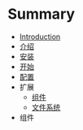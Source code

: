 # Summary

* [Introduction](README.md)
* [介绍](README.md)
* [安装](installation.md)
* [开始](start.md)
* [配置](config.md)
* 扩展
    * [组件](components.md)
    * [文件系统](filesystem.md)
* 组件

